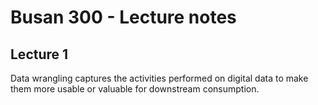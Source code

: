# Busan 300 - Lecture notes
## Lecture 1

Data wrangling captures the activities performed on digital data to make them more usable or valuable for downstream consumption. 

